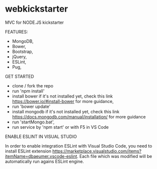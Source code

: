 # webkickstarter
MVC for NODE.JS kickstarter

FEATURES:
- MongoDB,
- Bower,
- Bootstrap,
- jQuery,
- ESLint,
- Pug,

GET STARTED
- clone / fork the repo
- run 'npm install'
- install bower if it's not installed yet, check this link https://bower.io/#install-bower for more guidance,
- run 'bower update'
- install mongodb if it's not installed yet, check this link https://docs.mongodb.com/manual/installation/ for more guidance 
- run 'startMongo.bat',
- run service by 'npm start' or with F5 in VS Code 


ENABLE ESLINT IN VISUAL STUDIO

In order to enable integration ESLint with Visual Studio Code, you need to install ESLint extension https://marketplace.visualstudio.com/items?itemName=dbaeumer.vscode-eslint. 
Each file which was modified will be automatically run agains ESLint engine.
